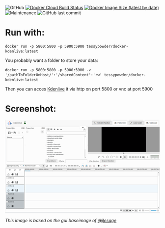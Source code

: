 ![GitHub](https://img.shields.io/github/license/JonathanTreffler/kdenlive-vnc-docker?style=flat-square)
[![Docker Cloud Build Status](https://img.shields.io/docker/cloud/build/tessypowder/docker-kdenlive?style=flat-square)](https://hub.docker.com/repository/docker/tessypowder/docker-kdenlive)
[![Docker Image Size (latest by date)](https://img.shields.io/docker/image-size/tessypowder/docker-kdenlive?style=flat-square)](https://hub.docker.com/repository/docker/tessypowder/docker-kdenlive)
![Maintenance](https://img.shields.io/maintenance/yes/2022?style=flat-square)
![GitHub last commit](https://img.shields.io/github/last-commit/JonathanTreffler/kdenlive-vnc-docker?style=flat-square)

# Run with:
```
docker run -p 5800:5800 -p 5900:5900 tessypowder/docker-kdenlive:latest
```

You probably want a folder to store your data:
```
docker run -p 5800:5800 -p 5900:5900 -v '/pathToFolderOnHost/':'/sharedContent':'rw' tessypowder/docker-kdenlive:latest
```

Then you can acces [Kdenlive](https://github.com/KDE/kdenlive) it via http on port 5800 or vnc at port 5900

# Screenshot:
![](https://raw.githubusercontent.com/JonathanTreffler/kdenlive-vnc-docker/master/img/screenshot.png)

*This image is based on the gui baseimage of [@jlesage](https://github.com/jlesage/)*
